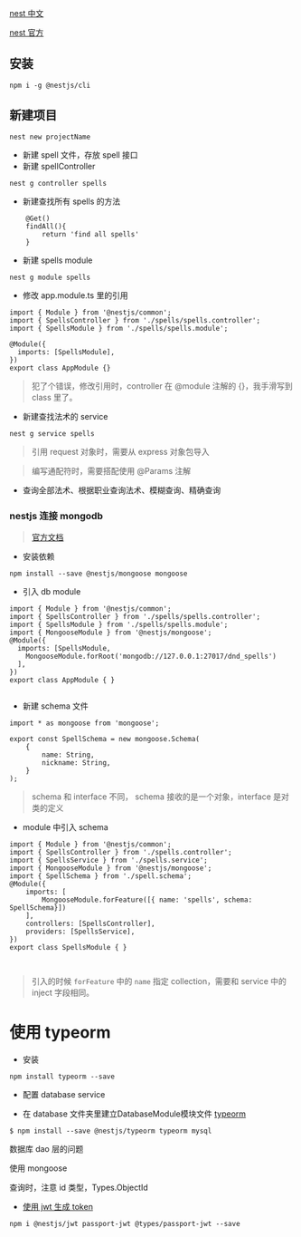[nest 中文](https://docs.nestjs.cn/)

[nest 官方](https://nestjs.com/)

## 安装

```
npm i -g @nestjs/cli
```

## 新建项目

```
nest new projectName
```


- 新建 spell 文件，存放 spell 接口
- 新建 spellController
```
nest g controller spells 
```
- 新建查找所有 spells 的方法

```
    @Get()
    findAll(){
        return 'find all spells'
    }
```

- 新建 spells module
```
nest g module spells
```

- 修改 app.module.ts 里的引用

```
import { Module } from '@nestjs/common';
import { SpellsController } from './spells/spells.controller';
import { SpellsModule } from './spells/spells.module';

@Module({
  imports: [SpellsModule],
})
export class AppModule {}

```


> 犯了个错误，修改引用时，controller 在 @module 注解的 {}，我手滑写到 class 里了。


- 新建查找法术的 service

```
nest g service spells
```

> 引用 request 对象时，需要从 express 对象包导入

> 编写通配符时，需要搭配使用 @Params 注解


- 查询全部法术、根据职业查询法术、模糊查询、精确查询


### nestjs 连接 mongodb

> [官方文档](https://docs.nestjs.com/techniques/mongodb)

- 安装依赖

```
npm install --save @nestjs/mongoose mongoose
```

- 引入 db module

```
import { Module } from '@nestjs/common';
import { SpellsController } from './spells/spells.controller';
import { SpellsModule } from './spells/spells.module';
import { MongooseModule } from '@nestjs/mongoose';
@Module({
  imports: [SpellsModule,
    MongooseModule.forRoot('mongodb://127.0.0.1:27017/dnd_spells')
  ],
})
export class AppModule { }


```

- 新建 schema 文件

```
import * as mongoose from 'mongoose';

export const SpellSchema = new mongoose.Schema(
    {
        name: String,
        nickname: String,
    }
);
```


> schema 和 interface 不同， schema 接收的是一个对象，interface 是对类的定义

- module 中引入 schema 

```
import { Module } from '@nestjs/common';
import { SpellsController } from './spells.controller';
import { SpellsService } from './spells.service';
import { MongooseModule } from '@nestjs/mongoose';
import { SpellSchema } from './spell.schema';
@Module({
    imports: [
        MongooseModule.forFeature([{ name: 'spells', schema: SpellSchema}])
    ],
    controllers: [SpellsController],
    providers: [SpellsService],
}) 
export class SpellsModule { }



```

> 引入的时候 `forFeature` 中的 `name` 指定 collection，需要和 service 中的 inject 字段相同。

# 使用 typeorm

- 安装

```
npm install typeorm --save
```

- 配置 database service

- 在 database 文件夹里建立DatabaseModule模块文件
[typeorm](https://www.jianshu.com/p/a7f8c90874d2)


```
$ npm install --save @nestjs/typeorm typeorm mysql

```

数据库 dao 层的问题

使用 mongoose

查询时，注意 id 类型，Types.ObjectId

- [使用 jwt 生成 token](https://www.geekjc.com/post/5cd54b8c73e8642393cecd4f)

```
npm i @nestjs/jwt passport-jwt @types/passport-jwt --save
```